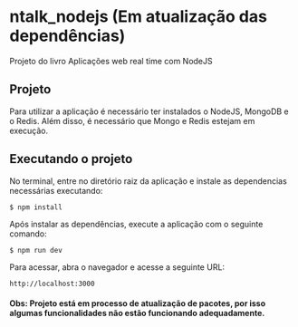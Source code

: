 # ntalk_nodejs (Em atualização das dependências)
Projeto do livro Aplicações web real time com NodeJS

## Projeto

Para utilizar a aplicação é necessário ter instalados o NodeJS, MongoDB e o Redis. Além disso, é necessário que Mongo e Redis estejam em execução.

## Executando o projeto

No terminal, entre no diretório raiz da aplicação e instale as dependencias necessárias executando:

``` $ npm install ```

Após instalar as dependências, execute a aplicação com o seguinte comando:

``` $ npm run dev ```

Para acessar, abra o navegador e acesse a seguinte URL:

``` http://localhost:3000 ```

#### Obs: Projeto está em processo de atualização de pacotes, por isso algumas funcionalidades não estão funcionando adequadamente.

